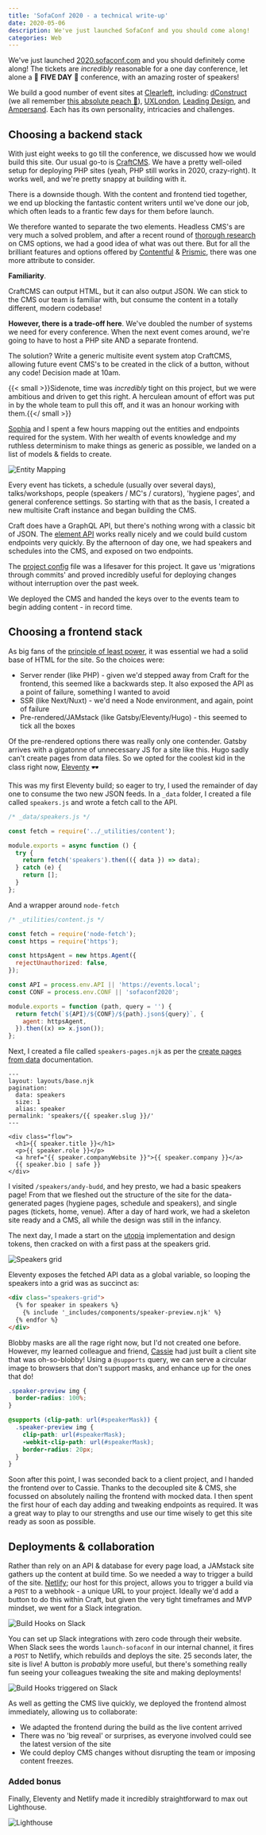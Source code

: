 ```yaml
---
title: 'SofaConf 2020 - a technical write-up'
date: 2020-05-06
description: We've just launched SofaConf and you should come along!
categories: Web
---
```


We've just launched [2020.sofaconf.com](https://2020.sofaconf.com) and you should definitely come along! The tickets are _incredibly_ reasonable for a one day conference, let alone a 🎉 **FIVE DAY** 🎉 conference, with an amazing roster of speakers!

We build a good number of event sites at [Clearleft](https://clearleft.com/), including: [dConstruct](https://2020.dconstruct.org/) (we all remember [this absolute peach 🍑](https://2015.dconstruct.org/)), [UXLondon](https://2020.uxlondon.com/), [Leading Design](https://leadingdesign.com/), and [Ampersand](https://2018.ampersandconf.com/). Each has its own personality, intricacies and challenges.

## Choosing a backend stack

With just eight weeks to go till the conference, we discussed how we would build this site. Our usual go-to is [CraftCMS](https://craftcms.com/). We have a pretty well-oiled setup for deploying PHP sites (yeah, PHP still works in 2020, crazy-right). It works well, and we're pretty snappy at building with it.

There is a downside though. With the content and frontend tied together, we end up blocking the fantastic content writers until we've done our job, which often leads to a frantic few days for them before launch.

We therefore wanted to separate the two elements. Headless CMS's are very much a solved problem, and after a recent round of [thorough research](https://clearleft.com/posts/prioritising-requirements) on CMS options, we had a good idea of what was out there. But for all the brilliant features and options offered by [Contentful](https://www.contentful.com/) & [Prismic](https://prismic.io/), there was one more attribute to consider. 

**Familiarity**.

CraftCMS can output HTML, but it can also output JSON. We can stick to the CMS our team is familiar with, but consume the content in a totally different, modern codebase!

**However, there is a trade-off here**. We've doubled the number of systems we need for every conference. When the next event comes around, we're going to have to host a PHP site AND a separate frontend.

The solution? Write a generic multisite event system atop CraftCMS, allowing future event CMS's to be created in the click of a button, without any code! Decision made at 10am.

{{< small >}}Sidenote, time was <em>incredibly</em> tight on this project, but we were ambitious and driven to get this right. A herculean amount of effort was put in by the whole team to pull this off, and it was an honour working with them.{{</ small >}}

[Sophia](https://clearleft.com/about/team/sophia-hill) and I spent a few hours mapping out the entities and endpoints required for the system. With her wealth of events knowledge and my ruthless determinism to make things as generic as possible, we landed on a list of models & fields to create.

![Entity Mapping](/images/blog/entity-mapping.jpg)

Every event has tickets, a schedule (usually over several days), talks/workshops, people (speakers / MC's / curators), 'hygiene pages', and general conference settings. So starting with that as the basis, I created a new multisite Craft instance and began building the CMS.

Craft does have a GraphQL API, but there's nothing wrong with a classic bit of JSON. The [element API](https://github.com/craftcms/element-api) works really nicely and we could build custom endpoints very quickly. By the afternoon of day one, we had speakers and schedules into the CMS, and exposed on two endpoints.

The [project config](https://docs.craftcms.com/v3/project-config.html) file was a lifesaver for this project. It gave us 'migrations through commits' and proved incredibly useful for deploying changes without interruption over the past week.

We deployed the CMS and handed the keys over to the events team to begin adding content - in record time.

## Choosing a frontend stack

As big fans of the [principle of least power](https://adactio.com/journal/14327), it was essential we had a solid base of HTML for the site. So the choices were:

- Server render (like PHP) - given we'd stepped away from Craft for the frontend, this seemed like a backwards step. It also exposed the API as a point of failure, something I wanted to avoid
- SSR (like Next/Nuxt) - we'd need a Node environment, and again, point of failure
- Pre-rendered/JAMstack (like Gatsby/Eleventy/Hugo) - this seemed to tick all the boxes

Of the pre-rendered options there was really only one contender. Gatsby arrives with a gigatonne of unnecessary JS for a site like this. Hugo sadly can't create pages from data files. So we opted for the coolest kid in the class right now, [Eleventy](https://www.11ty.dev/) 🕶

This was my first Eleventy build; so eager to try, I used the remainder of day one to consume the two new JSON feeds. In a `_data` folder, I created a file called `speakers.js` and wrote a fetch call to the API.

```js
/* _data/speakers.js */

const fetch = require('../_utilities/content');

module.exports = async function () {
  try {
    return fetch('speakers').then(({ data }) => data);
  } catch (e) {
    return [];
  }
};
```

And a wrapper around `node-fetch`

```js
/* _utilities/content.js */

const fetch = require('node-fetch');
const https = require('https');

const httpsAgent = new https.Agent({
  rejectUnauthorized: false,
});

const API = process.env.API || 'https://events.local';
const CONF = process.env.CONF || 'sofaconf2020';

module.exports = function (path, query = '') {
  return fetch(`${API}/${CONF}/${path}.json${query}`, {
    agent: httpsAgent,
  }).then((x) => x.json());
};
```

Next, I created a file called `speakers-pages.njk` as per the [create pages from data](https://www.11ty.dev/docs/pages-from-data/) documentation.

```
---
layout: layouts/base.njk
pagination:
  data: speakers
  size: 1
  alias: speaker
permalink: 'speakers/{{ speaker.slug }}/'
---

<div class="flow">
  <h1>{{ speaker.title }}</h1>
  <p>{{ speaker.role }}</p>
  <a href="{{ speaker.companyWebsite }}">{{ speaker.company }}</a>
  {{ speaker.bio | safe }}
</div>
```

I visited `/speakers/andy-budd`, and hey presto, we had a basic speakers page! From that we fleshed out the structure of the site for the data-generated pages (hygiene pages, schedule and speakers), and single pages (tickets, home, venue). After a day of hard work, we had a skeleton site ready and a CMS, all while the design was still in the infancy.

The next day, I made a start on the [utopia](https://utopia.fyi/) implementation and design tokens, then cracked on with a first pass at the speakers grid.

![Speakers grid](/images/blog/speakers-grid.jpg)

Eleventy exposes the fetched API data as a global variable, so looping the speakers into a grid was as succinct as:

```html
<div class="speakers-grid">
  {% for speaker in speakers %}
    {% include '_includes/components/speaker-preview.njk' %}
  {% endfor %}
</div>
```

Blobby masks are all the rage right now, but I'd not created one before. However, my learned colleague and friend, [Cassie](https://twitter.com/cassiecodes) had just built a client site that was oh-so-blobby! Using a `@supports` query, we can serve a circular image to browsers that don't support masks, and enhance up for the ones that do!

```css
.speaker-preview img {
  border-radius: 100%;
}

@supports (clip-path: url(#speakerMask)) {
  .speaker-preview img {
    clip-path: url(#speakerMask);
    -webkit-clip-path: url(#speakerMask);
    border-radius: 20px;
  }
}
```

Soon after this point, I was seconded back to a client project, and I handed the frontend over to Cassie. Thanks to the decoupled site & CMS, she focussed on absolutely nailing the frontend with mocked data. I then spent the first hour of each day adding and tweaking endpoints as required. It was a great way to play to our strengths and use our time wisely to get this site ready as soon as possible.

## Deployments & collaboration

Rather than rely on an API & database for every page load, a JAMstack site gathers up the content at build time. So we needed a way to trigger a build of the site. [Netlify](https://www.netlify.com/); our host for this project, allows you to trigger a build via a `POST` to a webhook - a unique URL to your project. Ideally we'd add a button to do this within Craft, but given the very tight timeframes and MVP mindset, we went for a Slack integration.

![Build Hooks on Slack](/images/blog/build-hook.png)

You can set up Slack integrations with zero code through their website. When Slack sees the words `launch-sofaconf` in our internal channel, it fires a `POST` to Netlify, which rebuilds and deploys the site. 25 seconds later, the site is live! A button is _probably_ more useful, but there's something really fun seeing your colleagues tweaking the site and making deployments!

![Build Hooks triggered on Slack](/images/blog/build-hook-2.png)

As well as getting the CMS live quickly, we deployed the frontend almost immediately, allowing us to collaborate:

- We adapted the frontend during the build as the live content arrived
- There was no 'big reveal' or surprises, as everyone involved could see the latest version of the site
- We could deploy CMS changes without disrupting the team or imposing content freezes.

### Added bonus

Finally, Eleventy and Netlify made it incredibly straightforward to max out Lighthouse.

![Lighthouse](/images/blog/lighthouse.png)
